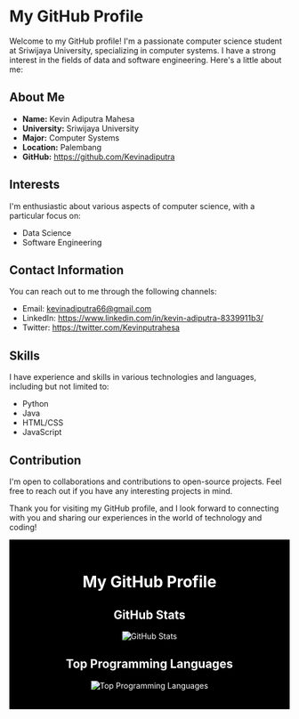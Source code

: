# My GitHub Profile

Welcome to my GitHub profile! I'm a passionate computer science student at Sriwijaya University, specializing in computer systems. I have a strong interest in the fields of data and software engineering. Here's a little about me:

## About Me

- **Name:** Kevin Adiputra Mahesa
- **University:** Sriwijaya University
- **Major:** Computer Systems
- **Location:** Palembang
- **GitHub:** https://github.com/Kevinadiputra

## Interests

I'm enthusiastic about various aspects of computer science, with a particular focus on:

- Data Science
- Software Engineering

## Contact Information

You can reach out to me through the following channels:

- Email: kevinadiputra66@gmail.com
- LinkedIn: https://www.linkedin.com/in/kevin-adiputra-8339911b3/
- Twitter: https://twitter.com/Kevinputrahesa


## Skills

I have experience and skills in various technologies and languages, including but not limited to:

- Python
- Java
- HTML/CSS
- JavaScript

## Contribution

I'm open to collaborations and contributions to open-source projects. Feel free to reach out if you have any interesting projects in mind.

Thank you for visiting my GitHub profile, and I look forward to connecting with you and sharing our experiences in the world of technology and coding!

<!-- Set the background color to black -->
<div style="background-color: black; padding: 20px; color: white;">
  <h1 align="center">My GitHub Profile</h1>

  <!-- Your other information goes here -->

  <!-- GitHub Stats -->
  <h2 align="center">GitHub Stats</h2>
  <p align="center">
    <img src="https://github-readme-stats.vercel.app/api?username=Kevinadiputra&show_icons=true&theme=dark" alt="GitHub Stats" />
  </p>

  <!-- Top Programming Languages -->
  <h2 align="center">Top Programming Languages</h2>
  <p align="center">
    <img src="https://github-readme-stats.vercel.app/api/top-langs/?username=Kevinadiputra&layout=compact&theme=dark" alt="Top Programming Languages" />
  </p>

  <!-- Add any other sections as needed -->

</div>



